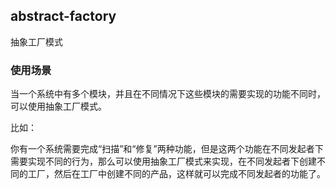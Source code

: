 ## abstract-factory

抽象工厂模式

### 使用场景

当一个系统中有多个模块，并且在不同情况下这些模块的需要实现的功能不同时，可以使用抽象工厂模式。

比如：

你有一个系统需要完成“扫描”和“修复”两种功能，但是这两个功能在不同发起者下需要实现不同的行为，那么可以使用抽象工厂模式来实现，在不同发起者下创建不同的工厂，然后在工厂中创建不同的产品，这样就可以完成不同发起者的功能了。
